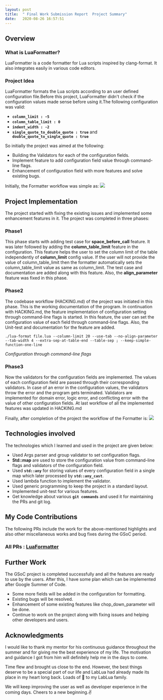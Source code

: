 ```yaml
---
layout: post
title:  " Final Work Submission Report  Project Summary"
date:   2020-08-26 16:57:51
---
```


## Overview

### What is LuaFormatter?
LuaFormatter is a code formatter for Lua scripts inspired by clang-format. It also integrates easily in various code editors.  

### Project Idea
LuaFormatter formats the Lua scripts according to an user defined configuration file.Before this project, LuaFormatter didn't check if the configuration values made sense before using it.The following configuration was valid:  
 * **`column_limit : -5 `**
 * **`column_table_limit : 0 `**
 * **`indent_width : -2`**
 * **`single_quote_to_double_quote : true`** and **` double_quote_to_single_quote : true`**

So initially the project was aimed at the following:
 * Building the Validators for each of the configuration fields.
 * Implement feature to add configuration field value through command-line flags.
 * Enhancement of configuration field with more features and solve existing bugs.

Initially, the Formatter workflow was simple as:
<img src="{{ site.baseurl }}/assets/img/Before_project.png">

## Project Implementation
The project started with fixing the existing issues and implemented some enhancement features in it. The project was completed in three phases:  
### Phase1
This phase starts with adding test case for **space_before_call** feature. It was later followed by adding the **column_table_limit** feature in the configuration. This feature helps the user to set the column limit of the table independently of **column_limit** config value. If the user will not provide the value of column_table_limit then the formatter automatically sets the column_table_limit value as same as column_limit. The test case and documentation are added along with this feature. Also, the  **align_parameter** feature was fixed in this phase.  

### Phase2
The codebase workflow (HACKING.md) of the project was initiated in this phase. This is the working documentation of the program. In continuation with HACKING.md, the feature implementation of configuration setting through command-line flags is started. In this feature, the user can set the configuration value of each field through command-line flags. Also, the Unit-test and documentation for the feature are added.  

    ./lua-format file.lua --column-limit 20 --use-tab --no-align-parameter --tab-width 4 --extra-sep-at-table-end --table-sep ; --keep-simple-function-one-line

*Configuration through command-line flags*

### Phase3
Now the validators for the configuration fields are implemented. The values of each configuration field are passed through their corresponding validators. In case of an error in the configuration values, the validators throw the error and the program gets terminated. Validators are implemented for domain error, logic error, and conflicting error with the value of other configuration fields. At last workflow of all the implemented features was updated in HACKING.md  


Finally, after completion of the project the workflow of the Formatter is:
<img src="{{ site.baseurl }}/assets/img/After_project.png">

## Technologies involved
The technologies which I learned and used in the project are given below:
 * Used Args parser and group validator to set configuration flags.
 * **Std::map** are used to store the configuration value from command-line flags and validators of the configuration field.
 * Used **`std::any`** for storing values of every configuration field in a single map which later processed by **`std::any_cast`**.
 * Used lambda function to implement the validator.
 * Used generic programming to keep the project in a standard layout.
 * Implemented unit-test for various features.
 * Get knowledge about various **`git commands`** and used it for maintaining the PRs and git log.

## My Code Contributions
The following PRs include the work for the above-mentioned highlights and also other miscellaneous works and bug fixes during the GSoC period.
### All PRs : [LuaFormatter](https://github.com/Koihik/LuaFormatter/pulls?q=is%3Apr+author%3Akaranankit01+created%3A%3C%3D2020-08-31)

## Further Work
The GSoC project is completed successfully and all the features are ready to use by the users. After this, I have some plan which can be implemented after Google Summer of Code.
 * Some more fields will be added in the configuration for formatting.
 * Existing bugs will be resolved.
 * Enhancement of some existing features like chop_down_parameter will be done.
 * Continue to work on the project along with fixing issues and helping other developers and users.


## Acknowledgments
I would like to thank my mentor for his continuous guidance throughout the summer and for giving me the best experience of my life. The motivation and guidance I got from him will definitely help me in the days to come.  

Time flew and brought us close to the end. However, the best things deserve to be a special part of our life and LabLua had already made its place in my heart long back. Loads of 💖 to my LabLua family.  

We will keep improving the user as well as developer experience in the coming days. Cheers to a new beginning.✌
